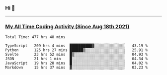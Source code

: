 ### Hi 🙂

---

### <a href="https://wakatime.com/@Eroxl">My All Time Coding Activity (Since Aug 18th 2021)</a>
<!--START_SECTION:waka-->

```text
Total Time: 477 hrs 48 mins

TypeScript   209 hrs 4 mins  ██████████▓░░░░░░░░░░░░░░   43.19 %
Python       125 hrs 27 mins ██████▒░░░░░░░░░░░░░░░░░░   25.91 %
Svelte       23 hrs 52 mins  █▒░░░░░░░░░░░░░░░░░░░░░░░   04.93 %
JSON         21 hrs 1 min    █░░░░░░░░░░░░░░░░░░░░░░░░   04.34 %
JavaScript   19 hrs 28 mins  █░░░░░░░░░░░░░░░░░░░░░░░░   04.02 %
Markdown     15 hrs 37 mins  ▓░░░░░░░░░░░░░░░░░░░░░░░░   03.23 %
```

<!--END_SECTION:waka-->
